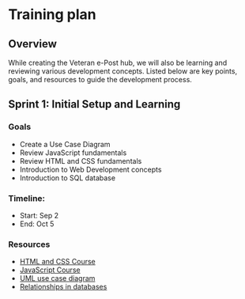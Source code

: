 # Training plan

## Overview
While creating the Veteran e-Post hub, we will also be learning and reviewing various development concepts. Listed below are key points, goals, and resources to guide the development process.

## Sprint 1: Initial Setup and Learning
### Goals
- Create a Use Case Diagram
- Review JavaScript fundamentals
- Review HTML and CSS fundamentals
- Introduction to Web Development concepts
- Introduction to SQL database

### Timeline:
- Start: Sep 2
- End: Oct 5

### Resources
- [HTML and CSS Course](https://www.youtube.com/watch?v=G3e-cpL7ofc)
- [JavaScript Course](https://www.youtube.com/watch?v=EerdGm-ehJQ&t)
- [UML use case diagram](https://youtu.be/4emxjxonNRI?si=kCPDMs0kWstI8tcS)
- [Relationships in databases](https://condor.depaul.edu/gandrus/240IT/accesspages/relationships.htm#:~:text=There%20are%20three%20types%20of,and%20many%2Dto%2Dmany.)

